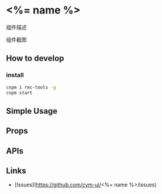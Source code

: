 # <%= name %>

组件描述

组件截图

## How to develop

### install

```bash
cnpm i rmc-tools -g
cnpm start
```

## Simple Usage

## Props

## APIs

## Links

- [Issues](https://github.com/cym-ui/<%= name %>/issues)
